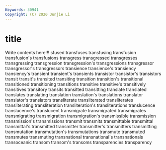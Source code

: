 ```yaml
---
Keywords: 30941
Copyright: (C) 2020 Junjie Li
---
```


# title

Write contents here!!!
sfused 
transfuses 
transfusing 
transfusion
transfusion's 
transfusions 
transgress 
transgressed 
transgresses 
transgressing 
transgression 
transgression's 
transgressions 
transgressor
transgressor's 
transgressors 
transience 
transience's 
transiency 
transiency's 
transient 
transient's 
transients 
transistor
transistor's 
transistors 
transit 
transit's 
transited 
transiting 
transition 
transition's 
transitional 
transitioned
transitioning 
transitions 
transitive 
transitive's 
transitively 
transitives 
transitory 
transits 
transitted 
transitting
translate 
translated 
translates 
translating 
translation 
translation's 
translations 
translator 
translator's 
translators
transliterate 
transliterated 
transliterates 
transliterating 
transliteration 
transliteration's 
transliterations 
translucence 
translucence's 
translucent
transmigrate 
transmigrated 
transmigrates 
transmigrating 
transmigration 
transmigration's 
transmissible 
transmission 
transmission's 
transmissions
transmit 
transmits 
transmittable 
transmittal 
transmittal's 
transmitted 
transmitter 
transmitter's 
transmitters 
transmitting
transmutation 
transmutation's 
transmutations 
transmute 
transmuted 
transmutes 
transmuting 
transnational 
transnational's 
transnationals
transoceanic 
transom 
transom's 
transoms 
transparencies 
transparency 
